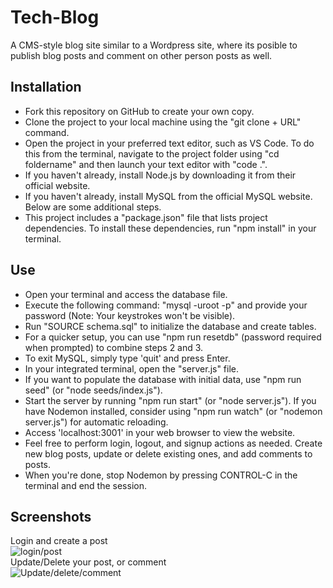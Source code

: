 # Tech-Blog
A CMS-style blog site similar to a Wordpress site, where its posible to publish blog posts and comment on other person posts as well.

## Installation 
* Fork this repository on GitHub to create your own copy. 
* Clone the project to your local machine using the "git clone + URL" command. 
* Open the project in your preferred text editor, such as VS Code. To do this from the terminal, navigate to the project folder using "cd foldername" and then launch your text editor with "code .". 
* If you haven't already, install Node.js by downloading it from their official website.
* If you haven't already, install MySQL from the official MySQL website. Below are some additional steps.
* This project includes a "package.json" file that lists project dependencies. To install these dependencies, run "npm install" in your terminal.

## Use 
* Open your terminal and access the database file.
* Execute the following command: "mysql -uroot -p" and provide your password (Note: Your keystrokes won't be visible).
* Run "SOURCE schema.sql" to initialize the database and create tables.
* For a quicker setup, you can use "npm run resetdb" (password required when prompted) to combine steps 2 and 3.
* To exit MySQL, simply type 'quit' and press Enter.
* In your integrated terminal, open the "server.js" file.
* If you want to populate the database with initial data, use "npm run seed" (or "node seeds/index.js").
* Start the server by running "npm run start" (or "node server.js"). If you have Nodemon installed, consider using "npm run watch" (or "nodemon server.js") for automatic reloading.
* Access 'localhost:3001' in your web browser to view the website.
* Feel free to perform login, logout, and signup actions as needed. Create new blog posts, update or delete existing ones, and add comments to posts.
* When you're done, stop Nodemon by pressing CONTROL-C in the terminal and end the session.

## Screenshots
Login and create a post <br>
![login/post](./images/image1.gif)
<br>
Update/Delete your post, or comment <br>
![Update/delete/comment](./images/image2.gif)
<br>

